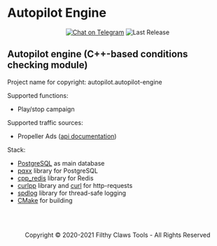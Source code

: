 # Autopilot Engine

<p align="center">
<a href="https://t.me/alcatraz_rm"><img src="https://img.shields.io/badge/Telegram Chat-@alcatraz_rm-2CA5E0.svg?logo=telegram&style=for-the-badge" alt="Chat on Telegram"/></a>
<img src="https://img.shields.io/badge/version-v.0.0.1-green?style=for-the-badge" alt="Last Release"/>
</p>

## Autopilot engine (C++-based conditions checking module)
Project name for copyright: autopilot.autopilot-engine

Supported functions:
* Play/stop campaign

Supported traffic sources:
* Propeller Ads ([api documentation](https://ssp-api.propellerads.com/v5/docs/#/))

Stack:
* [PostgreSQL](https://www.postgresql.org/) as main database
* [pqxx](http://pqxx.org/development/libpqxx/) library for PostgreSQL
* [cpp_redis](https://github.com/cpp-redis/cpp_redis) library for Redis
* [curlpp](http://www.curlpp.org/) library and [curl](https://curl.se/) for http-requests
* [spdlog](https://github.com/gabime/spdlog) library for thread-safe logging
* [CMake](https://cmake.org/) for building

<br>
<br>
<p align="center">
Copyright © 2020-2021 Filthy Claws Tools - All Rights Reserved
</p>
